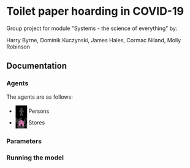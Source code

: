# Toilet paper hoarding in COVID-19

Group project for module "Systems - the science of everything" by:

Harry Byrne, Dominik Kuczynski, James Hales, Cormac Niland, Molly Robinson

## Documentation

### Agents

The agents are as follows: 

- <img src="images/person.png" style="vertical-align:middle; width:30px"> Persons
- <img src="images/store.png" style="vertical-align:middle; width:30px"> Stores

### Parameters

### Running the model
